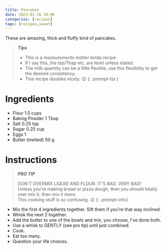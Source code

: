 ```yaml
---
title: Pancakes
date: 2023-01-26 19:00
categories: [recipes]
tags: [recipes,sweet]
---
```


These are amazing, thick and fluffy kind of pancakes. 

>***Tips***
>
>
>- This is a *measurements matter* kinda recipe.
>  - If I say this, the tsp/Tbsp etc. are level unless stated.
> - The milk quantity can be a little flexible, use this flexibility to get the desired consistency.
> - This recipe doubles nicely. 😉
{: .prompt-tip }

# Ingredients

- Flour 1.5 cups
- Baking Powder 1 Tbsp
- Salt 0.25 tsp
- Sugar 0.25 cup
- Eggs 1
- Butter (melted) 50 g


# Instructions

>***PRO TIP***
>
>DON'T OVERMIX LIQUID AND FLOUR. IT'S BAD. VERY BAD!<br>
>Unless you're making bread or pizza dough, then you should totally over mix it, then mix it more.<br>
>This cooking stuff is so confusing. 😕
{: .prompt-info}

- Mix the first 4 ingredients together. Sift them if you're that way inclined.
- Whisk the next 2 together.
- Add the butter to one of the bowls and mix, you choose, I've done both.
- Use a whisk to GENTLY (see pro tip) until just combined.
- Cook.
- Eat too many.
- Question your life choices.

